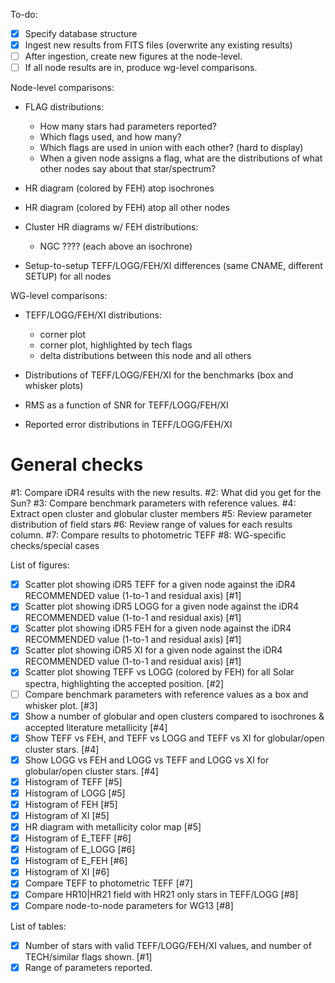 
To-do:
- [X] Specify database structure
- [X] Ingest new results from FITS files (overwrite any existing results)
- [ ] After ingestion, create new figures at the node-level.
- [ ] If all node results are in, produce wg-level comparisons.

Node-level comparisons:
- FLAG distributions:
  - How many stars had parameters reported?
  - Which flags used, and how many?
  - Which flags are used in union with each other? (hard to display)
  - When a given node assigns a flag, what are the distributions of what other nodes say about that star/spectrum?

- HR diagram (colored by FEH) atop isochrones
- HR diagram (colored by FEH) atop all other nodes
- Cluster HR diagrams w/ FEH distributions:
  - NGC ???? (each above an isochrone)
- Setup-to-setup TEFF/LOGG/FEH/XI differences (same CNAME, different SETUP) for all nodes


WG-level comparisons:
- TEFF/LOGG/FEH/XI distributions:
  - corner plot
  - corner plot, highlighted by tech flags
  - delta distributions between this node and all others

- Distributions of TEFF/LOGG/FEH/XI for the benchmarks (box and whisker plots)
- RMS as a function of SNR for TEFF/LOGG/FEH/XI
- Reported error distributions in TEFF/LOGG/FEH/XI

# General checks
#1: Compare iDR4 results with the new results.
#2: What did you get for the Sun?
#3: Compare benchmark parameters with reference values.
#4: Extract open cluster and globular cluster members
#5: Review parameter distribution of field stars
#6: Review range of values for each results column.
#7: Compare results to photometric TEFF
#8: WG-specific checks/special cases


List of figures:
- [X] Scatter plot showing iDR5 TEFF for a given node against the iDR4 RECOMMENDED value (1-to-1 and residual axis) [#1]
- [X] Scatter plot showing iDR5 LOGG for a given node against the iDR4 RECOMMENDED value (1-to-1 and residual axis) [#1]
- [X] Scatter plot showing iDR5 FEH for a given node against the iDR4 RECOMMENDED value (1-to-1 and residual axis) [#1]
- [X] Scatter plot showing iDR5 XI for a given node against the iDR4 RECOMMENDED value (1-to-1 and residual axis) [#1]
- [X] Scatter plot showing TEFF vs LOGG (colored by FEH) for all Solar spectra, highlighting the accepted position. [#2]
- [ ] Compare benchmark parameters with reference values as a box and whisker plot. [#3]
- [X] Show a number of globular and open clusters compared to isochrones & accepted literature metallicity [#4]
- [X] Show TEFF vs FEH, and TEFF vs LOGG and TEFF vs XI for globular/open cluster stars. [#4]
- [X] Show LOGG vs FEH and LOGG vs TEFF and LOGG vs XI for globular/open cluster stars. [#4]
- [X] Histogram of TEFF [#5]
- [X] Histogram of LOGG [#5]
- [X] Histogram of FEH [#5]
- [X] Histogram of XI [#5]
- [X] HR diagram with metallicity color map [#5]
- [X] Histogram of E_TEFF [#6]
- [X] Histogram of E_LOGG [#6]
- [X] Histogram of E_FEH [#6]
- [X] Histogram of XI [#6]
- [X] Compare TEFF to photometric TEFF [#7]
- [X] Compare HR10|HR21 field with HR21 only stars in TEFF/LOGG  [#8]
- [X] Compare node-to-node parameters for WG13 [#8]

List of tables:
- [X] Number of stars with valid TEFF/LOGG/FEH/XI values, and number of TECH/similar flags shown. [#1]
- [X] Range of parameters reported.
